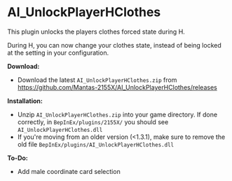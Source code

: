 # AI_UnlockPlayerHClothes  
This plugin unlocks the players clothes forced state during H.  

During H, you can now change your clothes state, instead of being locked at the setting in your configuration.

**Download:**  
* Download the latest `AI_UnlockPlayerHClothes.zip` from https://github.com/Mantas-2155X/AI_UnlockPlayerHClothes/releases  

**Installation:**  
* Unzip `AI_UnlockPlayerHClothes.zip` into your game directory. If done correctly, in `BepInEx/plugins/2155X/` you should see `AI_UnlockPlayerHClothes.dll`  
* If you're moving from an older version (<1.3.1), make sure to remove the old file `BepInEx/plugins/AI_UnlockPlayerHClothes.dll`  

**To-Do:**  
* Add male coordinate card selection  
